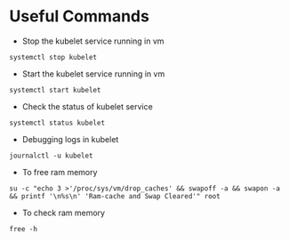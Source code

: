 # Useful Commands

- Stop the kubelet service running in vm
```console
systemctl stop kubelet
```

- Start the kubelet service running in vm
```console
systemctl start kubelet
```

- Check the status of kubelet service
```console
systemctl status kubelet
```

- Debugging logs in kubelet
```console
journalctl -u kubelet 
```

- To free ram memory
```console
su -c "echo 3 >'/proc/sys/vm/drop_caches' && swapoff -a && swapon -a && printf '\n%s\n' 'Ram-cache and Swap Cleared'" root 
```

- To check ram memory
```console
free -h 
```